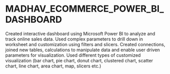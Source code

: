 # MADHAV_ECOMMERCE_POWER_BI_DASHBOARD

Created interactive dashboard using Microsoft Power BI to analyze and track online sales data. Used complex parameters to drill down in worksheet and customization using filters and slicers. Created connections, joined new tables, calculations to manipulate data and enable user driven parameters for visualization. Used different types of customized visualization (bar chart, pie chart, donut chart, clustered chart, scatter chart, line chart, area chart, map, slicers etc.)
